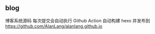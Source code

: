 ## blog
博客系统源码
每次提交会自动执行 Github Action 自动构建 hexo 并发布到 https://github.com/AlanLang/alanlang.github.io